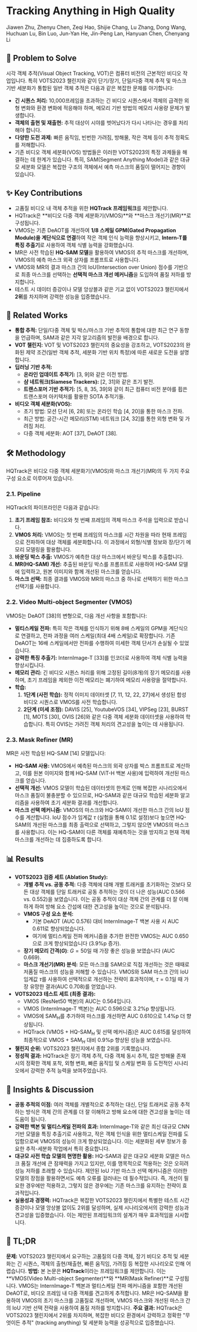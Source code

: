 # Tracking Anything in High Quality

Jiawen Zhu, Zhenyu Chen, Zeqi Hao, Shijie Chang, Lu Zhang, Dong Wang, Huchuan Lu, Bin Luo, Jun-Yan He, Jin-Peng Lan, Hanyuan Chen, Chenyang Li

## 🧩 Problem to Solve

시각 객체 추적(Visual Object Tracking, VOT)은 컴퓨터 비전의 근본적인 비디오 작업입니다. 특히 VOTS2023 챌린지와 같이 단기/장기, 단일/다중 객체 추적 및 마스크 기반 세분화가 통합된 일반 객체 추적은 다음과 같은 복잡한 문제를 야기합니다:

* **긴 시퀀스 처리:** 10,000프레임을 초과하는 긴 비디오 시퀀스에서 객체의 급격한 외형 변화와 환경 변화에 적응해야 하며, 메모리 기반 방법의 메모리 사용량 문제가 발생합니다.
* **객체의 출현 및 재출현:** 추적 대상이 시야를 벗어났다가 다시 나타나는 경우를 처리해야 합니다.
* **다양한 도전 과제:** 빠른 움직임, 빈번한 가려짐, 방해물, 작은 객체 등이 추적 정확도를 저해합니다.
* 기존 비디오 객체 세분화(VOS) 방법들은 이러한 VOTS2023의 특정 과제들을 해결하는 데 한계가 있습니다. 특히, SAM(Segment Anything Model)과 같은 대규모 세분화 모델은 복잡한 구조의 객체에서 예측 마스크의 품질이 떨어지는 경향이 있습니다.

## ✨ Key Contributions

* 고품질 비디오 내 객체 추적을 위한 **HQTrack 프레임워크**를 제안합니다.
* HQTrack은 **비디오 다중 객체 세분화기(VMOS)**와 **마스크 개선기(MR)**로 구성됩니다.
* VMOS는 기존 DeAOT를 개선하여 **1/8 스케일 GPM(Gated Propagation Module)을 계단식으로 연결**하여 작은 객체 인식 능력을 향상시키고, **Intern-T를 특징 추출기**로 사용하여 객체 식별 능력을 강화했습니다.
* MR은 사전 학습된 **HQ-SAM 모델**을 활용하여 VMOS의 추적 마스크를 개선하며, VMOS의 예측 마스크 외곽 상자를 프롬프트로 사용합니다.
* VMOS와 MR의 결과 마스크 간의 IoU(Intersection over Union) 점수를 기반으로 최종 마스크를 선택하는 **선택적 마스크 개선 메커니즘**을 도입하여 품질 저하를 방지합니다.
* 테스트 시 데이터 증강이나 모델 앙상블과 같은 기교 없이 VOTS2023 챌린지에서 **2위**를 차지하며 강력한 성능을 입증했습니다.

## 📎 Related Works

* **통합 추적:** 단일/다중 객체 및 박스/마스크 기반 추적의 통합에 대한 최근 연구 동향을 언급하며, SAM과 같은 지각 알고리즘의 발전을 배경으로 합니다.
* **VOT 챌린지:** VOT 및 VOTS2023 챌린지의 중요성을 강조하고, VOTS2023의 완화된 제약 조건(일반 객체 추적, 세분화 기반 위치 특정)에 따른 새로운 도전을 설명합니다.
* **딥러닝 기반 추적:**
  * **온라인 업데이트 추적기:** [3, 9]와 같은 이전 방법.
  * **샴 네트워크(Siamese Trackers):** [2, 31]와 같은 초기 발전.
  * **트랜스포머 기반 추적기:** [5, 8, 35, 39]와 같이 최근 컴퓨터 비전 분야를 휩쓴 트랜스포머 아키텍처를 활용한 SOTA 추적기들.
* **비디오 객체 세분화(VOS):**
  * 초기 방법: 모션 단서 [6, 28] 또는 온라인 학습 [4, 20]을 통한 마스크 전파.
  * 최근 방법: 공간-시간 메모리(STM) 네트워크 [24, 32]를 통한 외형 변화 및 가려짐 처리.
  * 다중 객체 세분화: AOT [37], DeAOT [38].

## 🛠️ Methodology

HQTrack은 비디오 다중 객체 세분화기(VMOS)와 마스크 개선기(MR)의 두 가지 주요 구성 요소로 이루어져 있습니다.

### 2.1. Pipeline

HQTrack의 파이프라인은 다음과 같습니다:

1. **초기 프레임 참조:** 비디오와 첫 번째 프레임의 객체 마스크 주석을 입력으로 받습니다.
2. **VMOS 처리:** VMOS는 첫 번째 프레임의 마스크를 시간 차원을 따라 현재 프레임으로 전파하여 대상 객체를 세분화합니다. 이 과정에서 외형/식별 정보와 장/단기 메모리 모델링을 활용합니다.
3. **바운딩 박스 추출:** VMOS가 예측한 대상 마스크에서 바운딩 박스를 추출합니다.
4. **MR(HQ-SAM) 개선:** 추출된 바운딩 박스를 프롬프트로 사용하여 HQ-SAM 모델에 입력하고, 원본 이미지와 함께 개선된 마스크를 얻습니다.
5. **마스크 선택:** 최종 결과를 VMOS와 MR의 마스크 중 하나로 선택하기 위한 마스크 선택기를 사용합니다.

### 2.2. Video Multi-object Segmenter (VMOS)

VMOS는 DeAOT [38]의 변형으로, 다음 개선 사항을 포함합니다:

* **멀티스케일 전파:** 특히 작은 객체를 인식하기 위해 8배 스케일의 GPM을 계단식으로 연결하고, 전파 과정을 여러 스케일(최대 4배 스케일)로 확장합니다. 기존 DeAOT는 16배 스케일에서만 전파를 수행하여 미세한 객체 단서가 손실될 수 있었습니다.
* **강력한 특징 추출기:** InternImage-T [33]를 인코더로 사용하여 객체 식별 능력을 향상시킵니다.
* **메모리 관리:** 긴 비디오 시퀀스 처리를 위해 고정된 길이(8개)의 장기 메모리를 사용하며, 초기 프레임을 제외한 이전 메모리는 폐기하여 메모리 사용량을 절약합니다.
* **학습:**
    1. **1단계 (사전 학습):** 정적 이미지 데이터셋 [7, 11, 12, 22, 27]에서 생성된 합성 비디오 시퀀스로 VMOS를 사전 학습합니다.
    2. **2단계 (미세 조정):** DAVIS [25], YoutubeVOS [34], VIPSeg [23], BURST [1], MOTS [30], OVIS [26]와 같은 다중 객체 세분화 데이터셋을 사용하여 학습합니다. 특히 OVIS는 가려진 객체 처리의 견고성을 높이는 데 사용됩니다.

### 2.3. Mask Refiner (MR)

MR은 사전 학습된 HQ-SAM [14] 모델입니다:

* **HQ-SAM 사용:** VMOS에서 예측된 마스크의 외곽 상자를 박스 프롬프트로 계산하고, 이를 원본 이미지와 함께 HQ-SAM (ViT-H 백본 사용)에 입력하여 개선된 마스크를 얻습니다.
* **선택적 개선:** VMOS 모델이 학습된 데이터셋의 한계로 인해 복잡한 시나리오에서 마스크 품질이 불충분할 수 있으므로, HQ-SAM과 같은 대규모 학습된 세분화 알고리즘을 사용하여 초기 세분화 결과를 개선합니다.
* **마스크 선택 메커니즘:** VMOS의 마스크와 HQ-SAM이 개선한 마스크 간의 IoU 점수를 계산합니다. IoU 점수가 임계값 $\tau$ (실험을 통해 $0.1$로 설정)보다 높으면 HQ-SAM의 개선된 마스크를 최종 출력으로 선택하고, 그렇지 않으면 VMOS의 마스크를 사용합니다. 이는 HQ-SAM이 다른 객체를 재예측하는 것을 방지하고 현재 객체 마스크를 개선하는 데 집중하도록 합니다.

## 📊 Results

* **VOTS2023 검증 세트 (Ablation Study):**
  * **개별 추적 vs. 공동 추적:** 다중 객체에 대해 개별 트래커를 초기화하는 것보다 모든 대상 객체를 단일 트래커로 공동 추적하는 것이 더 나은 성능(AUC 0.566 vs. 0.552)을 보였습니다. 이는 공동 추적이 대상 객체 간의 관계를 더 잘 이해하게 하여 방해 요소 간섭에 대한 견고성을 높이는 것으로 분석됩니다.
  * **VMOS 구성 요소 분석:**
    * 기본 DeAOT (AUC 0.576) 대비 InternImage-T 백본 사용 시 AUC 0.611로 향상되었습니다.
    * 여기에 멀티스케일 전파 메커니즘을 추가한 완전한 VMOS는 AUC 0.650으로 크게 향상되었습니다 (3.9%p 증가).
  * **장기 메모리 간격($G$)**: $G=50$일 때 가장 좋은 성능을 보였습니다 (AUC 0.669).
  * **마스크 개선기(MR) 분석:** 모든 마스크를 SAM으로 직접 개선하는 것은 때때로 저품질 마스크의 성능을 저해할 수 있습니다. VMOS와 SAM 마스크 간의 IoU 임계값 $\tau$를 사용하여 선택적으로 개선하는 전략이 효과적이며, $\tau=0.1$일 때 가장 유망한 결과(AUC 0.708)를 얻었습니다.
* **VOTS2023 테스트 세트 (최종 결과):**
  * VMOS (ResNet50 백본)의 AUC는 0.564입니다.
  * VMOS (InternImage-T 백본)는 AUC 0.596으로 3.2%p 향상됩니다.
  * VMOS에 SAM$_{H}$를 추가하여 마스크를 개선하면 AUC 0.610으로 1.4%p 더 향상됩니다.
  * HQTrack (VMOS + HQ-SAM$_{H}$ 및 선택 메커니즘)은 AUC 0.615를 달성하여 최종적으로 VMOS + SAM$_{H}$ 대비 0.9%p 향상된 성능을 보였습니다.
* **챌린지 순위:** VOTS2023 챌린지에서 종합 2위를 기록했습니다.
* **정성적 결과:** HQTrack은 장기 객체 추적, 다중 객체 동시 추적, 많은 방해물 존재 시의 정확한 객체 포착, 외형 변화, 빠른 움직임 및 스케일 변화 등 도전적인 시나리오에서 강력한 추적 능력을 보여주었습니다.

## 🧠 Insights & Discussion

* **공동 추적의 이점:** 여러 객체를 개별적으로 추적하는 대신, 단일 트래커로 공동 추적하는 방식은 객체 간의 관계를 더 잘 이해하고 방해 요소에 대한 견고성을 높이는 데 도움이 됩니다.
* **강력한 백본 및 멀티스케일 전파의 효과:** InternImage-T와 같은 최신 대규모 CNN 기반 모델을 특징 추출기로 사용하고, 작은 객체 인식을 위한 멀티스케일 전파를 도입함으로써 VMOS의 성능이 크게 향상되었습니다. 이는 세분화된 세부 정보가 중요한 추적-세분화 작업에서 특히 중요합니다.
* **대규모 사전 학습 모델의 현명한 활용:** HQ-SAM과 같은 대규모 세분화 모델은 마스크 품질 개선에 큰 잠재력을 가지고 있지만, 이를 맹목적으로 적용하는 것은 오히려 성능 저하를 초래할 수 있습니다. 제안된 IoU 기반 마스크 선택 메커니즘은 이러한 모델의 장점을 활용하면서도 예측 오류를 걸러내는 데 필수적입니다. 즉, 개선이 필요한 경우에만 적용하고, 그렇지 않은 경우에는 기존 마스크를 유지하는 전략이 효과적입니다.
* **실용성과 경쟁력:** HQTrack은 복잡한 VOTS2023 챌린지에서 특별한 테스트 시간 증강이나 모델 앙상블 없이도 2위를 달성하며, 실제 시나리오에서의 강력한 성능과 견고성을 입증했습니다. 이는 제안된 프레임워크의 설계가 매우 효과적임을 시사합니다.

## 📌 TL;DR

**문제:** VOTS2023 챌린지에서 요구하는 고품질의 다중 객체, 장기 비디오 추적 및 세분화는 긴 시퀀스, 객체의 출현/재출현, 빠른 움직임, 가려짐 등 복잡한 시나리오로 인해 어렵습니다.
**방법:** 본 논문은 **HQTrack**이라는 프레임워크를 제안합니다. 이는 **VMOS(Video Multi-object Segmenter)**와 **MR(Mask Refiner)**로 구성됩니다. VMOS는 InternImage-T 백본과 멀티스케일 전파 메커니즘을 포함한 개선된 DeAOT로, 비디오 프레임 내 다중 객체를 견고하게 추적합니다. MR은 HQ-SAM을 활용하여 VMOS의 초기 마스크를 고품질로 개선하며, VMOS 마스크와 개선된 마스크 간의 IoU 기반 선택 전략을 사용하여 품질 저하를 방지합니다.
**주요 결과:** HQTrack은 VOTS2023 챌린지에서 2위를 차지하며, 복잡한 비디오 환경에서 강력하고 정확한 "무엇이든 추적" (tracking anything) 및 세분화 능력을 성공적으로 입증했습니다.
